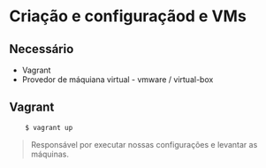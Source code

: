 # Criação e configuraçãod e VMs

## Necessário
 * Vagrant
 * Provedor de máquiana virtual - vmware / virtual-box

## Vagrant
```rb
    $ vagrant up
```
> Responsável por executar nossas configurações e levantar as máquinas.
